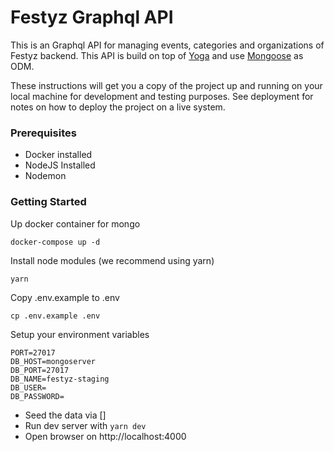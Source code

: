 # Festyz Graphql API

This is an Graphql API for managing events, categories and organizations of Festyz backend. This API is build on top of [Yoga](https://github.com/prisma/graphql-yoga) and use [Mongoose](https://mongoosejs.com/) as ODM.

These instructions will get you a copy of the project up and running on your local machine for development and testing purposes. See deployment for notes on how to deploy the project on a live system.

### Prerequisites

+ Docker installed
+ NodeJS Installed
+ Nodemon

### Getting Started

Up docker container for mongo

    docker-compose up -d

Install node modules (we recommend using yarn)

`yarn`

Copy .env.example to .env

`cp .env.example .env`

Setup your environment variables

    PORT=27017
    DB_HOST=mongoserver
    DB_PORT=27017
    DB_NAME=festyz-staging
    DB_USER=
    DB_PASSWORD=

+ Seed the data via []
+ Run dev server with ```yarn dev```
+ Open browser on http://localhost:4000



